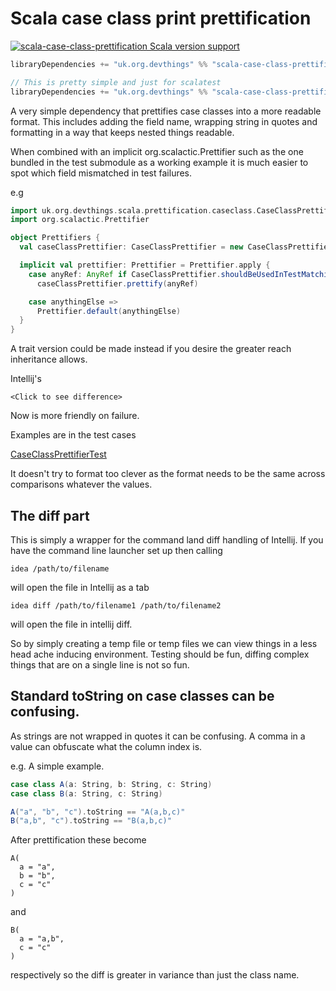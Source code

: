 # Scala case class print prettification

[![scala-case-class-prettification Scala version support](https://index.scala-lang.org/pbyrne84/scala-case-class-prettification/scala-case-class-prettification/latest.svg)](https://index.scala-lang.org/pbyrne84/scala-case-class-prettification/scala-case-class-prettification)

```scala
libraryDependencies += "uk.org.devthings" %% "scala-case-class-prettification" % "{version-from-above}"

// This is pretty simple and just for scalatest
libraryDependencies += "uk.org.devthings" %% "scala-case-class-prettification-test" % "{version-from-above}" % Test
```

A very simple dependency that prettifies case classes into a more readable format. This includes adding the field name, wrapping string in quotes and formatting in a way that keeps nested things readable.

When combined with an implicit org.scalactic.Prettifier such as the one bundled in the test submodule as
a working example it is much easier to spot which field mismatched in test failures.

e.g
```scala
import uk.org.devthings.scala.prettification.caseclass.CaseClassPrettifier
import org.scalactic.Prettifier

object Prettifiers {
  val caseClassPrettifier: CaseClassPrettifier = new CaseClassPrettifier

  implicit val prettifier: Prettifier = Prettifier.apply {
    case anyRef: AnyRef if CaseClassPrettifier.shouldBeUsedInTestMatching(anyRef) =>
      caseClassPrettifier.prettify(anyRef)

    case anythingElse =>
      Prettifier.default(anythingElse)
  }
}
```

A trait version could be made instead if you desire the greater reach inheritance
allows.

Intellij's
```
<Click to see difference>
```
Now is more friendly on failure.

Examples are in the test cases

[CaseClassPrettifierTest](https://github.com/pbyrne84/scala-case-class-prettification/blob/master/modules/scala-case-class-prettification/src/test/scala/uk/org/devthings/scala/prettification/caseclass/CaseClassPrettifierTest.scala)

It doesn't try to format too clever as the format needs to be the same across comparisons whatever the values.


## The diff part
This is simply a wrapper for the command land diff handling of Intellij. If you have the command line launcher set up then calling
```
idea /path/to/filename
```
will open the file in Intellij as a tab


```
idea diff /path/to/filename1 /path/to/filename2
```
will open the file in intellij diff.


So by simply creating a temp file or temp files we can view things in a less head ache inducing environment. Testing should be fun, diffing complex things that are on a single line is not so fun.

## Standard toString on case classes can be confusing.
As strings are not wrapped in quotes it can be confusing. A comma in a value can obfuscate what
the column index is.

e.g. A simple example.
```scala
case class A(a: String, b: String, c: String)
case class B(a: String, c: String)

A("a", "b", "c").toString == "A(a,b,c)"
B("a,b", "c").toString == "B(a,b,c)"

```

After prettification these become
```
A(
  a = "a",
  b = "b",
  c = "c"
)
```

and
```
B(
  a = "a,b",
  c = "c"
)
```

respectively so the diff is greater in variance than just the class name.
